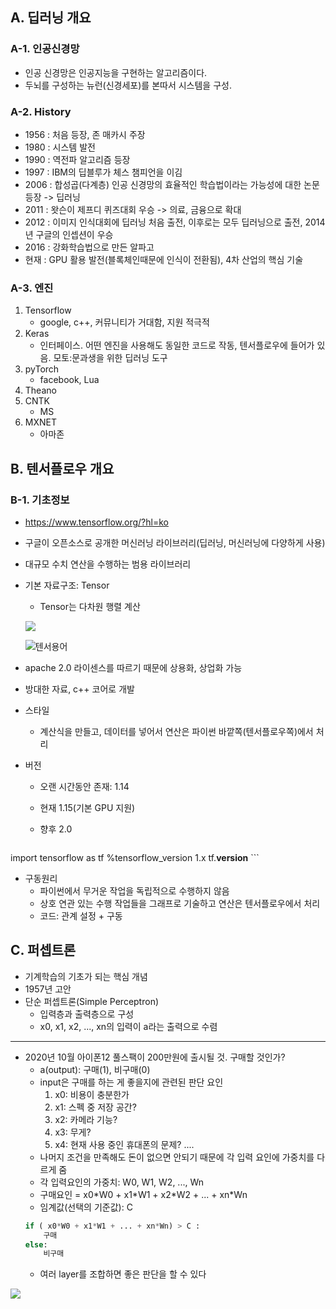 ## A. 딥러닝 개요

### A-1. 인공신경망

- 인공 신경망은 인공지능을 구현하는 알고리즘이다.
- 두뇌를 구성하는 뉴런(신경세포)를 본따서 시스템을 구성.



### A-2. History
- 1956 : 처음 등장, 존 매카시 주장
- 1980 : 시스템 발전
- 1990 : 역전파 알고리즘 등장
- 1997 : IBM의 딥블루가 체스 챔피언을 이김
- 2006 : 합성곱(다계층) 인공 신경망의 효율적인 학습법이라는 가능성에 대한 논문 등장 -> 딥러닝
- 2011 : 왓슨이 제프디 퀴즈대회 우승 -> 의료, 금융으로 확대
- 2012 : 이미지 인식대회에 딥러닝 처음 출전, 이후로는 모두 딥러닝으로 출전, 2014년 구글의 인셉션이 우승
- 2016 : 강화학습법으로 만든 알파고
- 현재 : GPU 활용 발전(블록체인때문에 인식이 전환됨), 4차 산업의 핵심 기술



### A-3. 엔진
1. Tensorflow
   - google, c++, 커뮤니티가 거대함, 지원 적극적
2. Keras
   - 인터페이스. 어떤 엔진을 사용해도 동일한 코드로 작동, 텐서플로우에 들어가 있음. 모토:문과생을 위한 딥러닝 도구
3. pyTorch
   - facebook, Lua
4. Theano
5. CNTK
   - MS
6. MXNET
   - 아마존



## B. 텐서플로우 개요

### B-1. 기초정보
- https://www.tensorflow.org/?hl=ko
- 구글이 오픈소스로 공개한 머신러닝 라이브러리(딥러닝, 머신러닝에 다양하게 사용)
- 대규모 수치 연산을 수행하는 범용 라이브러리
- 기본 자료구조: Tensor
  - Tensor는 다차원 행렬 계산
  
  ![](https://github.com/cr2w59/pengsoo/blob/master/dl/doc/images/8.tensor.jpeg?raw=true)
  
  ![텐서용어](https://github.com/cr2w59/pengsoo/blob/master/dl/doc/images/텐서용어.png?raw=true)
- apache 2.0 라이센스를 따르기 때문에 상용화, 상업화 가능
- 방대한 자료, c++ 코어로 개발
- 스타일
  
  - 계산식을 만들고, 데이터를 넣어서 연산은 파이썬 바깥쪽(텐서플로우쪽)에서 처리
- 버전
  - 오랜 시간동안 존재: 1.14
  - 현재 1.15(기본 GPU 지원)
  - 향후 2.0

    ```python
import tensorflow as tf
%tensorflow_version 1.x
tf.__version__
    ```
- 구동원리
  - 파이썬에서 무거운 작업을 독립적으로 수행하지 않음
  - 상호 연관 있는 수행 작업들을 그래프로 기술하고 연산은 텐서플로우에서 처리
  - 코드: 관계 설정 + 구동



## C. 퍼셉트론

- 기계학습의 기초가 되는 핵심 개념
- 1957년 고안
- 단순 퍼셉트론(Simple Perceptron)
  - 입력층과 출력층으로 구성
  - x0, x1, x2, ..., xn의 입력이 a라는 출력으로 수렴

---
- 2020년 10월 아이폰12 풀스팩이 200만원에 출시될 것. 구매할 것인가?
  - a(output): 구매(1), 비구매(0)
  - input은 구매를 하는 게 좋을지에 관련된 판단 요인
    1. x0: 비용이 충분한가
    2. x1: 스펙 중 저장 공간?
    3. x2: 카메라 기능?
    4. x3: 무게?
    5. x4: 현재 사용 중인 휴대폰의 문제?
    ....
  - 나머지 조건을 만족해도 돈이 없으면 안되기 때문에 각 입력 요인에 가중치를 다르게 줌
  - 각 입력요인의 가중치: W0, W1, W2, ..., Wn
  - 구매요인 = x0\*W0 + x1\*W1 + x2\*W2 + ... + xn\*Wn
  - 임계값(선택의 기준값): C
  ```python
  if ( x0*W0 + x1*W1 + ... + xn*Wn) > C :
      구매
  else:
      비구매
  ```
  - 여러 layer를 조합하면 좋은 판단을 할 수 있다

![](https://github.com/cr2w59/pengsoo/blob/master/dl/doc/images/perceptron.png?raw=true)